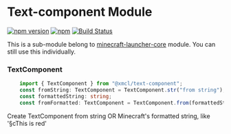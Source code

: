 # Text-component Module

[![npm version](https://img.shields.io/npm/v/@xmcl/text-component.svg)](https://www.npmjs.com/package/text-component)
[![npm](https://img.shields.io/npm/l/@xmcl/minecraft-launcher-core.svg)](https://github.com/voxelum/minecraft-launcher-core-node/blob/master/LICENSE)
[![Build Status](https://github.com/voxelum/minecraft-launcher-core-node/workflows/Release%20Pre-Check/badge.svg)](https://github.com/voxelum/minecraft-launcher-core-node/workflows/Release%20Pre-Check/badge.svg)

This is a sub-module belong to [minecraft-launcher-core](https://www.npmjs.com/package/@xmcl/minecraft-launcher-core) module. You can still use this individually.

### TextComponent

```ts
    import { TextComponent } from "@xmcl/text-component";
    const fromString: TextComponent = TextComponent.str("from string");
    const formattedString: string;
    const fromFormatted: TextComponent = TextComponent.from(formattedString);
```

Create TextComponent from string OR Minecraft's formatted string, like '§cThis is red'
